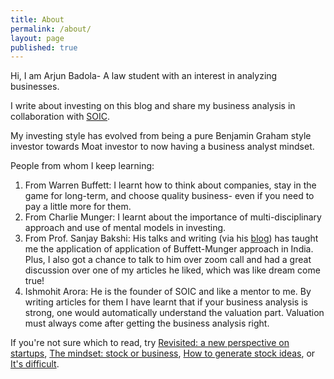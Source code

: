 ```yaml
---
title: About
permalink: /about/
layout: page
published: true
---
```

Hi, I am Arjun Badola- A law student with an interest in analyzing businesses.

I write about investing on this blog and share my business analysis in collaboration with [SOIC](https://soic.in/blogs).

My investing style has evolved from being a pure Benjamin Graham style investor towards Moat investor to now having a business analyst mindset.

People from whom I keep learning:

1. From Warren Buffett: I learnt how to think about companies, stay in the game for long-term, and choose quality business- even if you need to pay a little more for them.
2. From Charlie Munger: I learnt about the importance of multi-disciplinary approach and use of mental models in investing.
3. From Prof. Sanjay Bakshi: His talks and writing (via his [blog](https://fundooprofessor.wordpress.com/)) has taught me the application of application of Buffett-Munger approach in India. Plus, I also got a chance to talk to him over zoom call and had a great discussion over one of my articles he liked, which was like dream come true!
4. Ishmohit Arora: He is the founder of SOIC and like a mentor to me. By writing articles for them I have learnt that if your business analysis is strong, one would automatically understand the valuation part. Valuation must always come after getting the business analysis right.

If you're not sure which to read, try [Revisited: a new perspective on startups](http://arjunbadola.blog/Revisited-A-New-Perspective-on-Startups/), [The mindset: stock or business](http://arjunbadola.blog/The-Mindset-Stock-or-Business/), [How to generate stock ideas](http://arjunbadola.blog/How-to-Generate-Stock-Ideas/), or [It's difficult](http://arjunbadola.blog/It's-Difficult/).
